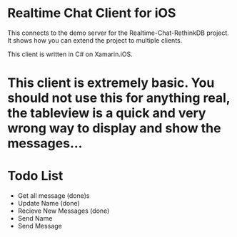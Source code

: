 # Realtime Chat Client for iOS

This connects to the demo server for the Realtime-Chat-RethinkDB project. It shows how you can extend the project to multiple clients.

This client is written in C# on Xamarin.iOS.


# This client is extremely basic. You should not use this for anything real, the tableview is a quick and very wrong way to display and show the messages...

# Todo List

- Get all message (done)s
- Update Name (done)
- Recieve New Messages (done)
- Send Name
- Send Message
